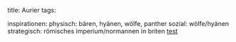 title: Aurier
tags: 

inspirationen: 
physisch: bären, hyänen, wölfe, panther
sozial: wölfe/hyänen
strategisch: römisches imperium/normannen in briten
[test](/3d10/home/)
